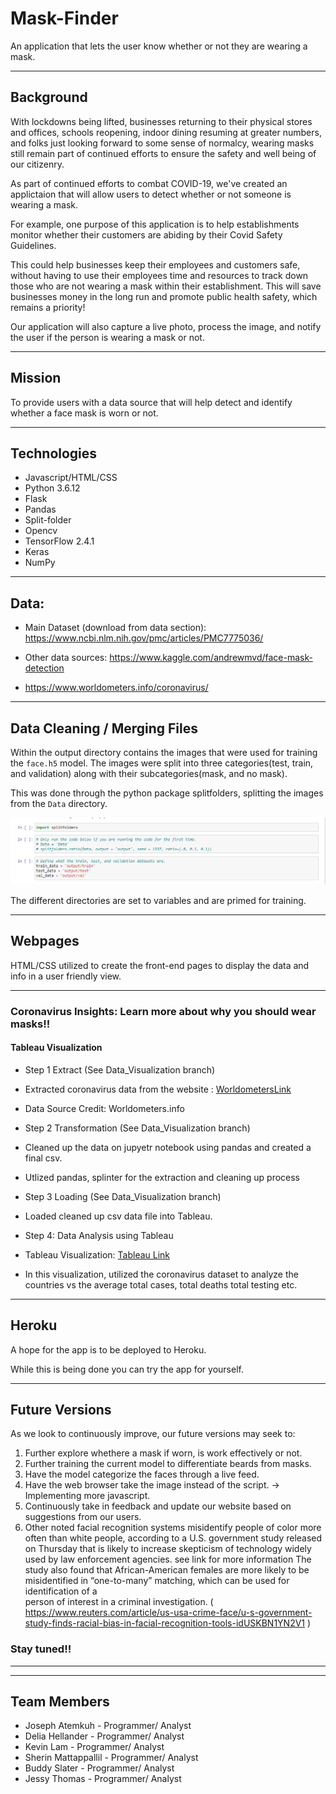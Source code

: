 # Mask-Finder
An application that lets the user know whether or not they are wearing a mask.

---------------------------------
## Background

With lockdowns being lifted, businesses returning to their physical stores and offices, schools reopening, indoor dining resuming at greater numbers, and folks just looking forward to some sense of normalcy, wearing masks still remain part of continued efforts to ensure the safety and well being of our citizenry. 

As part of continued efforts to combat COVID-19, we've created an applictaion that will allow users to detect whether or not someone is wearing a mask. 

For example, one purpose of this application is to help establishments monitor whether their customers are abiding by their Covid Safety Guidelines. 

This could help businesses keep their employees and customers safe, without having to use their employees time and resources to track down those who are not wearing a mask within their establishment.  This will save businesses money in the long run and promote public health safety, which remains a priority! 

Our application will also capture a live photo, process the image, and notify the user if the person is wearing a mask or not. 

------------------------------
## Mission
 
To provide users with a data source that will help detect and identify whether a face mask is worn or not.

-----------------------------

## Technologies

* Javascript/HTML/CSS
* Python 3.6.12
* Flask 
* Pandas 
* Split-folder
* Opencv
* TensorFlow 2.4.1
* Keras 
* NumPy 

--------------------------------
## Data: 
* Main Dataset (download from data section): https://www.ncbi.nlm.nih.gov/pmc/articles/PMC7775036/

* Other data sources:
https://www.kaggle.com/andrewmvd/face-mask-detection

* https://www.worldometers.info/coronavirus/


-------------------------------
## Data Cleaning / Merging Files 

Within the output directory contains the images that were used for training the `face.h5` model. The images were split into three categories(test, train, and validation) along with their subcategories(mask, and no mask).

This was done through the python package splitfolders, splitting the images from the `Data` directory.

![splitfolders](Images/splitfolders.png)

The different directories are set to variables and are primed for training.
 
-----------------------------
## Webpages
HTML/CSS utilized to create the front-end pages to display the data and info in a user friendly view.

-----------------------------
### Coronavirus Insights: Learn more about why you should wear masks!!
#### Tableau Visualization

* Step 1 Extract (See Data_Visualization branch)

*  Extracted coronavirus data from the website : [WorldometersLink](https://www.worldometers.info/coronavirus/)
*  Data Source Credit: Worldometers.info

* Step 2 Transformation (See Data_Visualization branch)

* Cleaned up the data on jupyetr notebook using pandas and created a final csv.
* Utlized pandas, splinter for the extraction and cleaning up process

* Step 3 Loading (See Data_Visualization branch)

* Loaded cleaned up csv data file into Tableau.

* Step 4: Data Analysis using Tableau

* Tableau Visualization: [Tableau Link](https://public.tableau.com/views/Book2_16148141384700/Story1?:language=en&:display_count=y&:origin=viz_share_link)
* In this visualization, utilized the coronavirus dataset to analyze the countries vs the average total cases, total deaths total testing etc.



---------------------------------
## Heroku

A hope for the app is to be deployed to Heroku. <!-- To look at the app use the this link:  (https://mask-finder.herokuapp.com/) ???  -->

While this is being done you can try the app for yourself. 

---------------------------
## Future Versions

As we look to continuously improve, our future versions may seek to:

1. Further explore whethere a mask if worn, is work effectively or not.
2. Further training the current model to differentiate beards from masks.
3. Have the model categorize the faces through a live feed.
4. Have the web browser take the image instead of the script. -> Implementing more javascript.
5. Continuously take in feedback and update our website based on suggestions from our users.
6. Other noted facial recognition systems misidentify people of color more often than white people, according to a U.S. government study released on Thursday that
   is likely to increase skepticism of technology widely used by law enforcement agencies. 
   see link for more information
   The study also found that African-American females are more likely to be misidentified in “one-to-many” matching, which can be used for identification of a     
   person of interest in a criminal investigation.
   ( https://www.reuters.com/article/us-usa-crime-face/u-s-government-study-finds-racial-bias-in-facial-recognition-tools-idUSKBN1YN2V1 )

### Stay tuned!!
-----------

-------------------------------------
## Team Members 

* Joseph Atemkuh - Programmer/ Analyst
* Delia Hellander - Programmer/ Analyst
* Kevin Lam - Programmer/ Analyst
* Sherin Mattappallil - Programmer/ Analyst
* Buddy Slater - Programmer/ Analyst
* Jessy Thomas - Programmer/ Analyst

